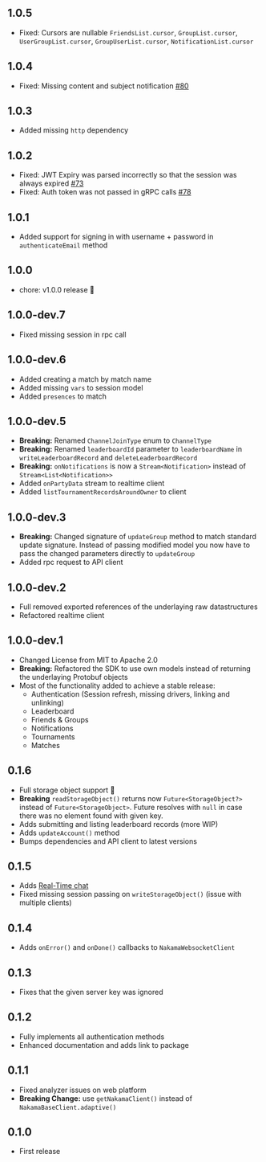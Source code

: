 ## 1.0.5

* Fixed: Cursors are nullable `FriendsList.cursor`, `GroupList.cursor`, `UserGroupList.cursor`, `GroupUserList.cursor`, `NotificationList.cursor`

## 1.0.4

* Fixed: Missing content and subject notification [#80](https://github.com/heroiclabs/nakama-dart/issues/80)

## 1.0.3

* Added missing `http` dependency

## 1.0.2

* Fixed: JWT Expiry was parsed incorrectly so that the session was always expired [#73](https://github.com/heroiclabs/nakama-dart/issues/73)
* Fixed: Auth token was not passed in gRPC calls [#78](https://github.com/heroiclabs/nakama-dart/pull/78)

## 1.0.1

* Added support for signing in with username + password in `authenticateEmail` method

## 1.0.0

* chore: v1.0.0 release 🚀

## 1.0.0-dev.7

* Fixed missing session in rpc call

## 1.0.0-dev.6

* Added creating a match by match name
* Added missing `vars` to session model
* Added `presences` to match

## 1.0.0-dev.5

* **Breaking:** Renamed `ChannelJoinType` enum to `ChannelType`
* **Breaking:** Renamed `leaderboardId` parameter to `leaderboardName` in `writeLeaderboardRecord` and `deleteLeaderboardRecord`
* **Breaking:** `onNotifications` is now a `Stream<Notification>` instead of `Stream<List<Notification>>`
* Added `onPartyData` stream to realtime client
* Added `listTournamentRecordsAroundOwner` to client

## 1.0.0-dev.3

* **Breaking:** Changed signature of `updateGroup` method to match standard update signature. Instead of passing modified model you now have to pass the changed parameters directly to `updateGroup`
* Added rpc request to API client

## 1.0.0-dev.2

* Full removed exported references of the underlaying raw datastructures
* Refactored realtime client

## 1.0.0-dev.1

* Changed License from MIT to Apache 2.0
* **Breaking:** Refactored the SDK to use own models instead of returning the underlaying Protobuf objects
* Most of the functionality added to achieve a stable release:
  * Authentication (Session refresh, missing drivers, linking and unlinking)
  * Leaderboard 
  * Friends & Groups
  * Notifications
  * Tournaments
  * Matches

## 0.1.6

* Full storage object support 🎉
* **Breaking** `readStorageObject()` returns now `Future<StorageObject?>` instead of `Future<StorageObject>`. Future resolves with `null` in case there was no element found with given key.
* Adds submitting and listing leaderboard records (more WIP)
* Adds `updateAccount()` method
* Bumps dependencies and API client to latest versions

## 0.1.5

* Adds [Real-Time chat](https://heroiclabs.com/docs/nakama/concepts/chat)
* Fixed missing session passing on `writeStorageObject()` (issue with multiple clients)

## 0.1.4
* Adds `onError()` and `onDone()` callbacks to `NakamaWebsocketClient`

## 0.1.3
* Fixes that the given server key was ignored

## 0.1.2
* Fully implements all authentication methods
* Enhanced documentation and adds link to package

## 0.1.1
* Fixed analyzer issues on web platform
* **Breaking Change:** use `getNakamaClient()` instead of `NakamaBaseClient.adaptive()`

## 0.1.0
* First release